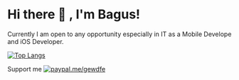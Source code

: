 # Hi there 👋 , I'm Bagus!
Currently I am open to any opportunity especially in IT as a Mobile Develope and iOS Developer. 

[![Top Langs](https://github-readme-stats.vercel.app/api/top-langs/?username=bagusfe&layout=compact)](https://github.com/bagusfe/github-readme-stats)

Support me [![paypal.me/gewdfe](https://ionicabizau.github.io/badges/paypal.svg)](https://www.paypal.me/gewdfe) 
<!--
**bagusfe/bagusfe** is a ✨ _special_ ✨ repository because its `README.md` (this file) appears on your GitHub profile.

Here are some ideas to get you started:

- 🔭 I’m currently working on ...
- 🌱 I’m currently learning ...
- 👯 I’m looking to collaborate on ...
- 🤔 I’m looking for help with ...
- 💬 Ask me about ...
- 📫 How to reach me: ...
- 😄 Pronouns: ...
- ⚡ Fun fact: ...
-->
